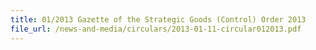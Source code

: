 ```yaml
---
title: 01/2013 Gazette of the Strategic Goods (Control) Order 2013
file_url: /news-and-media/circulars/2013-01-11-circular012013.pdf
---
```

